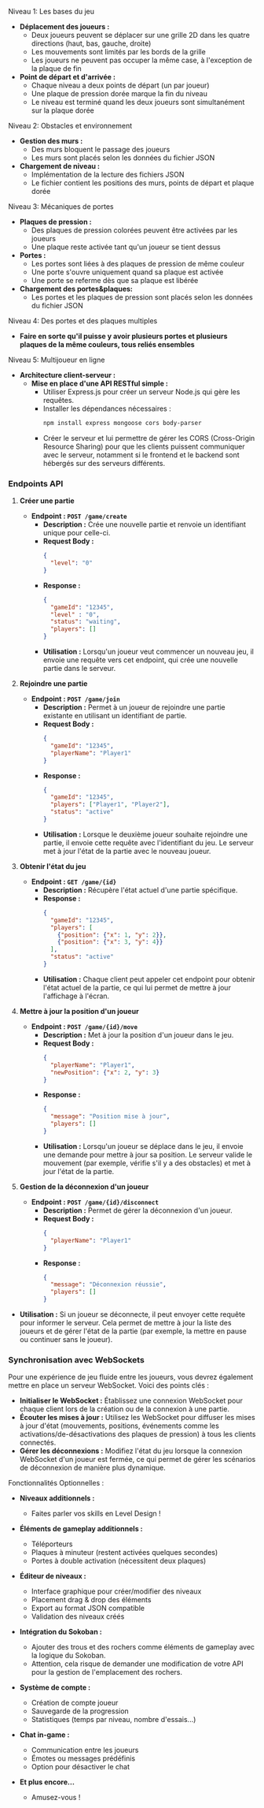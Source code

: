 Niveau 1: Les bases du jeu
* **Déplacement des joueurs :**
   * Deux joueurs peuvent se déplacer sur une grille 2D dans les quatre directions (haut, bas, gauche, droite)
   * Les mouvements sont limités par les bords de la grille
   * Les joueurs ne peuvent pas occuper la même case, à l'exception de la plaque de fin
* **Point de départ et d'arrivée :**
   * Chaque niveau a deux points de départ (un par joueur)
   * Une plaque de pression dorée marque la fin du niveau
   * Le niveau est terminé quand les deux joueurs sont simultanément sur la plaque dorée

Niveau 2: Obstacles et environnement
* **Gestion des murs :**
   * Des murs bloquent le passage des joueurs
   * Les murs sont placés selon les données du fichier JSON
* **Chargement de niveau :**
   * Implémentation de la lecture des fichiers JSON
   * Le fichier contient les positions des murs, points de départ et plaque dorée

Niveau 3: Mécaniques de portes
* **Plaques de pression :**
   * Des plaques de pression colorées peuvent être activées par les joueurs
   * Une plaque reste activée tant qu'un joueur se tient dessus
* **Portes :**
   * Les portes sont liées à des plaques de pression de même couleur
   * Une porte s'ouvre uniquement quand sa plaque est activée
   * Une porte se referme dès que sa plaque est libérée
* **Chargement des portes&plaques:**
   * Les portes et les plaques de pression sont placés selon les données du fichier JSON

Niveau 4: Des portes et des plaques multiples
* **Faire en sorte qu'il puisse y avoir plusieurs portes et plusieurs plaques de la même couleurs, tous reliés ensembles**


Niveau 5: Multijoueur en ligne
* **Architecture client-serveur :**
   * **Mise en place d'une API RESTful simple :**
     * Utiliser Express.js pour créer un serveur Node.js qui gère les requêtes.
     * Installer les dépendances nécessaires :
       ```bash
       npm install express mongoose cors body-parser
       ```
     * Créer le serveur et lui permettre de gérer les CORS (Cross-Origin Resource Sharing) pour que les clients puissent communiquer avec le serveur, notamment si le frontend et le backend sont hébergés sur des serveurs différents.

### Endpoints API

1. **Créer une partie**
   - **Endpoint : `POST /game/create`**
     - **Description :** Crée une nouvelle partie et renvoie un identifiant unique pour celle-ci.
     - **Request Body :** 
       ```json
       {
         "level": "0"
       }
       ```
     - **Response :**
       ```json
       {
         "gameId": "12345",
         "level" : "0",
         "status": "waiting",
         "players": []
       }
       ```
     - **Utilisation :** Lorsqu'un joueur veut commencer un nouveau jeu, il envoie une requête vers cet endpoint, qui crée une nouvelle partie dans le serveur.

2. **Rejoindre une partie**
   - **Endpoint : `POST /game/join`**
     - **Description :** Permet à un joueur de rejoindre une partie existante en utilisant un identifiant de partie.
     - **Request Body :**
       ```json
       {
         "gameId": "12345",
         "playerName": "Player1"
       }
       ```
     - **Response :**
       ```json
       {
         "gameId": "12345",
         "players": ["Player1", "Player2"],
         "status": "active"
       }
       ```
     - **Utilisation :** Lorsque le deuxième joueur souhaite rejoindre une partie, il envoie cette requête avec l'identifiant du jeu. Le serveur met à jour l'état de la partie avec le nouveau joueur.

3. **Obtenir l'état du jeu**
   - **Endpoint : `GET /game/{id}`**
     - **Description :** Récupère l'état actuel d'une partie spécifique.
     - **Response :**
       ```json
       {
         "gameId": "12345",
         "players": [
           {"position": {"x": 1, "y": 2}},
           {"position": {"x": 3, "y": 4}}
         ],
         "status": "active"
       }
       ```
     - **Utilisation :** Chaque client peut appeler cet endpoint pour obtenir l'état actuel de la partie, ce qui lui permet de mettre à jour l'affichage à l'écran.

4. **Mettre à jour la position d'un joueur**
   - **Endpoint : `POST /game/{id}/move`**
     - **Description :** Met à jour la position d'un joueur dans le jeu.
     - **Request Body :**
       ```json
       {
         "playerName": "Player1",
         "newPosition": {"x": 2, "y": 3}
       }
       ```
     - **Response :**
       ```json
       {
         "message": "Position mise à jour",
         "players": []
       }
       ```
     - **Utilisation :** Lorsqu'un joueur se déplace dans le jeu, il envoie une demande pour mettre à jour sa position. Le serveur valide le mouvement (par exemple, vérifie s'il y a des obstacles) et met à jour l'état de la partie.

5. **Gestion de la déconnexion d'un joueur**
   - **Endpoint : `POST /game/{id}/disconnect`**
     - **Description :** Permet de gérer la déconnexion d'un joueur.
     - **Request Body :**
       ```json
       {
         "playerName": "Player1"
       }
       ```
     - **Response :**
       ```json
       {
         "message": "Déconnexion réussie",
         "players": [] 
       }
       ```
- **Utilisation :** Si un joueur se déconnecte, il peut envoyer cette requête pour informer le serveur. Cela permet de mettre à jour la liste des joueurs et de gérer l'état de la partie (par exemple, la mettre en pause ou continuer sans le joueur).

### Synchronisation avec WebSockets

Pour une expérience de jeu fluide entre les joueurs, vous devrez également mettre en place un serveur WebSocket. Voici des points clés :

- **Initialiser le WebSocket :** Établissez une connexion WebSocket pour chaque client lors de la création ou de la connexion à une partie.
- **Écouter les mises à jour :** Utilisez les WebSocket pour diffuser les mises à jour d'état (mouvements, positions, événements comme les activations/de-désactivations des plaques de pression) à tous les clients connectés.
- **Gérer les déconnexions :** Modifiez l'état du jeu lorsque la connexion WebSocket d'un joueur est fermée, ce qui permet de gérer les scénarios de déconnexion de manière plus dynamique.



Fonctionnalités Optionnelles :

* **Niveaux additionnels :**
   * Faites parler vos skills en Level Design !

* **Éléments de gameplay additionnels :**
   * Téléporteurs
   * Plaques à minuteur (restent activées quelques secondes)
   * Portes à double activation (nécessitent deux plaques)

* **Éditeur de niveaux :**
   * Interface graphique pour créer/modifier des niveaux
   * Placement drag & drop des éléments
   * Export au format JSON compatible
   * Validation des niveaux créés

* **Intégration du Sokoban :**
   * Ajouter des trous et des rochers comme éléments de gameplay avec la logique du Sokoban.
   * Attention, cela risque de demander une modification de votre API pour la gestion de l'emplacement des rochers.

* **Système de compte :**
   * Création de compte joueur
   * Sauvegarde de la progression
   * Statistiques (temps par niveau, nombre d'essais...)

* **Chat in-game :**
   * Communication entre les joueurs
   * Émotes ou messages prédéfinis
   * Option pour désactiver le chat

* **Et plus encore...**
   * Amusez-vous !